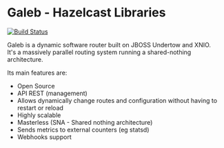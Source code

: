 Galeb - Hazelcast Libraries
===========================
[![Build Status](https://travis-ci.org/galeb/galeb3-hazelcast.svg)](https://travis-ci.org/galeb/galeb3-hazelcast)

Galeb is a dynamic software router built on JBOSS Undertow and XNIO.<br/>
It's a massively parallel routing system running a shared-nothing architecture.

Its main features are:
* Open Source
* API REST (management)
* Allows dynamically change routes and configuration without having to restart or reload
* Highly scalable
* Masterless (SNA - Shared nothing architecture)
* Sends metrics to external counters (eg statsd)
* Webhooks support

